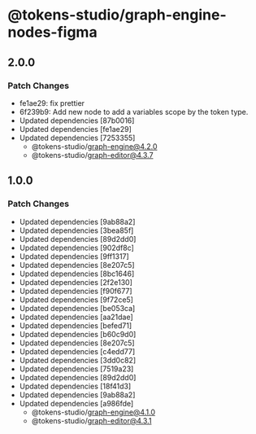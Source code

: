 # @tokens-studio/graph-engine-nodes-figma

## 2.0.0

### Patch Changes

- fe1ae29: fix prettier
- 6f239b9: Add new node to add a variables scope by the token type.
- Updated dependencies [87b0016]
- Updated dependencies [fe1ae29]
- Updated dependencies [7253355]
  - @tokens-studio/graph-engine@4.2.0
  - @tokens-studio/graph-editor@4.3.7

## 1.0.0

### Patch Changes

- Updated dependencies [9ab88a2]
- Updated dependencies [3bea85f]
- Updated dependencies [89d2dd0]
- Updated dependencies [902df8c]
- Updated dependencies [9ff1317]
- Updated dependencies [8e207c5]
- Updated dependencies [8bc1646]
- Updated dependencies [2f2e130]
- Updated dependencies [f90f677]
- Updated dependencies [9f72ce5]
- Updated dependencies [be053ca]
- Updated dependencies [aa21dae]
- Updated dependencies [befed71]
- Updated dependencies [b60c9d0]
- Updated dependencies [8e207c5]
- Updated dependencies [c4edd77]
- Updated dependencies [3dd0c82]
- Updated dependencies [7519a23]
- Updated dependencies [89d2dd0]
- Updated dependencies [18f41d3]
- Updated dependencies [9ab88a2]
- Updated dependencies [a986fde]
  - @tokens-studio/graph-engine@4.1.0
  - @tokens-studio/graph-editor@4.3.1
